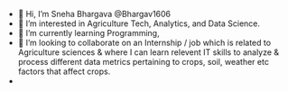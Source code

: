 - 👋 Hi, I’m Sneha Bhargava @Bhargav1606
- 👀 I’m interested in Agriculture Tech, Analytics, and Data Science.
- 🌱 I’m currently learning Programming, 
- 💞️ I’m looking to collaborate on an Internship / job which is related to Agriculture sciences & where I can learn relevent IT skills to analyze & process different data metrics pertaining to crops, soil, weather etc factors that affect crops.
- 

<!---
Bhargav1606/Bhargav1606 is a ✨ special ✨ repository because its `README.md` (this file) appears on your GitHub profile.
You can click the Preview link to take a look at your changes.
--->
